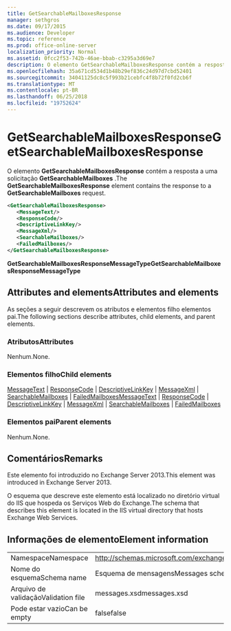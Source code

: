 ```yaml
---
title: GetSearchableMailboxesResponse
manager: sethgros
ms.date: 09/17/2015
ms.audience: Developer
ms.topic: reference
ms.prod: office-online-server
localization_priority: Normal
ms.assetid: 0fcc2f53-742b-46ae-bbab-c3295a3d69e7
description: O elemento GetSearchableMailboxesResponse contém a resposta a uma solicitação GetSearchableMailboxes.
ms.openlocfilehash: 35a671cd534d1b48b29ef836c24d97d7cbd52401
ms.sourcegitcommit: 34041125dc8c5f993b21cebfc4f8b72f0fd2cb6f
ms.translationtype: MT
ms.contentlocale: pt-BR
ms.lasthandoff: 06/25/2018
ms.locfileid: "19752624"
---
```

# <a name="getsearchablemailboxesresponse"></a><span data-ttu-id="84eb8-103">GetSearchableMailboxesResponse</span><span class="sxs-lookup"><span data-stu-id="84eb8-103">GetSearchableMailboxesResponse</span></span>

<span data-ttu-id="84eb8-104">O elemento **GetSearchableMailboxesResponse** contém a resposta a uma solicitação **GetSearchableMailboxes** .</span><span class="sxs-lookup"><span data-stu-id="84eb8-104">The **GetSearchableMailboxesResponse** element contains the response to a **GetSearchableMailboxes** request.</span></span> 
  
```XML
<GetSearchableMailboxesResponse>
   <MessageText/>
   <ResponseCode/>
   <DescriptiveLinkKey/>
   <MessageXml/>
   <SearchableMailboxes/>
   <FailedMailboxes/>
</GetSearchableMailboxesResponse>
```

 <span data-ttu-id="84eb8-105">**GetSearchableMailboxesResponseMessageType**</span><span class="sxs-lookup"><span data-stu-id="84eb8-105">**GetSearchableMailboxesResponseMessageType**</span></span>
## <a name="attributes-and-elements"></a><span data-ttu-id="84eb8-106">Attributes and elements</span><span class="sxs-lookup"><span data-stu-id="84eb8-106">Attributes and elements</span></span>

<span data-ttu-id="84eb8-107">As seções a seguir descrevem os atributos e elementos filho elementos pai.</span><span class="sxs-lookup"><span data-stu-id="84eb8-107">The following sections describe attributes, child elements, and parent elements.</span></span>
  
### <a name="attributes"></a><span data-ttu-id="84eb8-108">Atributos</span><span class="sxs-lookup"><span data-stu-id="84eb8-108">Attributes</span></span>

<span data-ttu-id="84eb8-109">Nenhum.</span><span class="sxs-lookup"><span data-stu-id="84eb8-109">None.</span></span>
  
### <a name="child-elements"></a><span data-ttu-id="84eb8-110">Elementos filho</span><span class="sxs-lookup"><span data-stu-id="84eb8-110">Child elements</span></span>

<span data-ttu-id="84eb8-111">[MessageText](messagetext.md) | [ResponseCode](responsecode.md) | [DescriptiveLinkKey](descriptivelinkkey.md) | [MessageXml](messagexml.md) | [SearchableMailboxes](searchablemailboxes.md) | [FailedMailboxes](failedmailboxes.md)</span><span class="sxs-lookup"><span data-stu-id="84eb8-111">[MessageText](messagetext.md) | [ResponseCode](responsecode.md) | [DescriptiveLinkKey](descriptivelinkkey.md) | [MessageXml](messagexml.md) | [SearchableMailboxes](searchablemailboxes.md) | [FailedMailboxes](failedmailboxes.md)</span></span>
  
### <a name="parent-elements"></a><span data-ttu-id="84eb8-112">Elementos pai</span><span class="sxs-lookup"><span data-stu-id="84eb8-112">Parent elements</span></span>

<span data-ttu-id="84eb8-113">Nenhum.</span><span class="sxs-lookup"><span data-stu-id="84eb8-113">None.</span></span>
  
## <a name="remarks"></a><span data-ttu-id="84eb8-114">Comentários</span><span class="sxs-lookup"><span data-stu-id="84eb8-114">Remarks</span></span>

<span data-ttu-id="84eb8-115">Este elemento foi introduzido no Exchange Server 2013.</span><span class="sxs-lookup"><span data-stu-id="84eb8-115">This element was introduced in Exchange Server 2013.</span></span>
  
<span data-ttu-id="84eb8-116">O esquema que descreve este elemento está localizado no diretório virtual do IIS que hospeda os Serviços Web do Exchange.</span><span class="sxs-lookup"><span data-stu-id="84eb8-116">The schema that describes this element is located in the IIS virtual directory that hosts Exchange Web Services.</span></span>
  
## <a name="element-information"></a><span data-ttu-id="84eb8-117">Informações de elemento</span><span class="sxs-lookup"><span data-stu-id="84eb8-117">Element information</span></span>

|||
|:-----|:-----|
|<span data-ttu-id="84eb8-118">Namespace</span><span class="sxs-lookup"><span data-stu-id="84eb8-118">Namespace</span></span>  <br/> |http://schemas.microsoft.com/exchange/services/2006/messages  <br/> |
|<span data-ttu-id="84eb8-119">Nome do esquema</span><span class="sxs-lookup"><span data-stu-id="84eb8-119">Schema name</span></span>  <br/> |<span data-ttu-id="84eb8-120">Esquema de mensagens</span><span class="sxs-lookup"><span data-stu-id="84eb8-120">Messages schema</span></span>  <br/> |
|<span data-ttu-id="84eb8-121">Arquivo de validação</span><span class="sxs-lookup"><span data-stu-id="84eb8-121">Validation file</span></span>  <br/> |<span data-ttu-id="84eb8-122">messages.xsd</span><span class="sxs-lookup"><span data-stu-id="84eb8-122">messages.xsd</span></span>  <br/> |
|<span data-ttu-id="84eb8-123">Pode estar vazio</span><span class="sxs-lookup"><span data-stu-id="84eb8-123">Can be empty</span></span>  <br/> |<span data-ttu-id="84eb8-124">false</span><span class="sxs-lookup"><span data-stu-id="84eb8-124">false</span></span>  <br/> |
   


